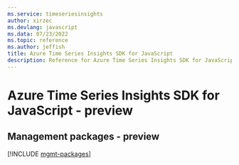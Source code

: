 ```yaml
---
ms.service: timeseriesinsights
author: xirzec
ms.devlang: javascript
ms.data: 07/23/2022
ms.topic: reference
ms.author: jeffish
title: Azure Time Series Insights SDK for JavaScript
description: Reference for Azure Time Series Insights SDK for JavaScript
---
```

# Azure Time Series Insights SDK for JavaScript - preview

## Management packages - preview
[!INCLUDE [mgmt-packages](time-series-insights-mgmt-index.md)]